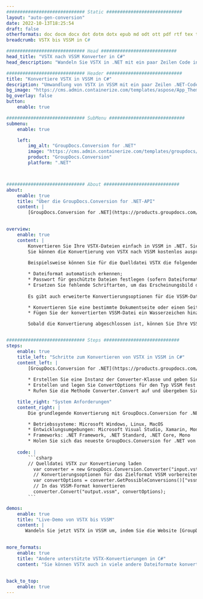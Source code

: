 ```yaml
---
############################# Static ############################
layout: "auto-gen-conversion"
date: 2022-10-13T18:25:54
draft: false
otherformats: doc docm docx dot dotm dotx epub md odt ott pdf rtf tex txt vdx vsdm vsdx vssm vssx vstm vstx vsx vtx xps
breadcrumb: VSTX bis VSSM in C#

############################# Head ############################
head_title: "VSTX nach VSSM Konverter in C#"
head_description: "Wandeln Sie VSTX in .NET mit ein paar Zeilen Code in VSSM um. Verwenden Sie die GroupDocs Document Conversion API, um über 160 Dateiformate zu konvertieren."

############################# Header ############################
title: "Konvertiere VSTX in VSSM in C#"
description: "Umwandlung von VSTX in VSSM mit ein paar Zeilen .NET-Code"
bg_image: "https://cms.admin.containerize.com/templates/aspose/App_Themes/V3/images/bg/header1.png"
bg_overlay: false
button:
    enable: true

############################# SubMenu ############################
submenu:
    enable: true

    left:
        img_alt: "GroupDocs.Conversion for .NET"
        image: "https://cms.admin.containerize.com/templates/groupdocs/images/product-logos/90x90-noborder/groupdocs-conversion-net.png"
        product: "GroupDocs.Conversion"
        platform: ".NET"



############################# About ############################
about:
    enable: true
    title: "Über die GroupDocs.Conversion for .NET-API"
    content: |
        [GroupDocs.Conversion for .NET](https://products.groupdocs.com/conversion/net/) kann verwendet werden, um Microsoft Word, Excel, PowerPoint, PDF, Visio und andere Formate zu konvertieren. GroupDocs.Conversion ist eine eigenständige API, die sich für Backend- und interne Systeme eignet, bei denen eine hohe Leistung erforderlich ist. Es ist unabhängig von Software wie Microsoft oder Open Office.
    

overview:
    enable: true
    content: |
        Konvertieren Sie Ihre VSTX-Dateien einfach in VSSM in .NET. Sie können nur ein paar C#-Codezeilen auf jeder Plattform Ihrer Wahl verwenden, z. B. Windows, Linux, macOS.
        Sie können die Konvertierung von VSTX nach VSSM kostenlos ausprobieren und die Qualität der Konvertierungsergebnisse bewerten. Neben einfachen Dateikonvertierungsszenarien können Sie erweiterte Optionen zum Laden der Quelldatei VSTX und zum Speichern des Ausgabeergebnisses VSSM ausprobieren. 
        
        Beispielsweise können Sie für die Quelldatei VSTX die folgenden Ladeoptionen verwenden:

        * Dateiformat automatisch erkennen;
        * Passwort für geschützte Dateien festlegen (sofern Dateiformat dies unterstützt);
        * Ersetzen Sie fehlende Schriftarten, um das Erscheinungsbild des Dokuments beizubehalten.
        
        Es gibt auch erweiterte Konvertierungsoptionen für die VSSM-Datei:

        * Konvertieren Sie eine bestimmte Dokumentseite oder einen Seitenbereich;
        * Fügen Sie der konvertierten VSSM-Datei ein Wasserzeichen hinzu und vieles mehr.

        Sobald die Konvertierung abgeschlossen ist, können Sie Ihre VSSM-Datei im lokalen Dateipfad oder auf einem Speicher von Drittanbietern wie FTP, Amazon S3, Google Drive, Dropbox usw. speichern. Bitte beachten Sie, dass Sie VSTX in VSSM muss keine zusätzliche Software installiert werden - wie MS Office, Open Office, Adobe Acrobat Reader etc.


############################# Steps ############################
steps:
    enable: true
    title_left: "Schritte zum Konvertieren von VSTX in VSSM in C#"
    content_left: |
        [GroupDocs.Conversion for .NET](https://products.groupdocs.com/conversion/net/) erleichtert Entwicklern das Konvertieren einer VSTX-Datei in VSSM mit wenigen Codezeilen.
        
        * Erstellen Sie eine Instanz der Converter-Klasse und geben Sie die Datei VSTX mit dem vollständigen Pfad an
        * Erstellen und legen Sie ConvertOptions für den Typ VSSM fest.
        * Rufen Sie die Methode Converter.Convert auf und übergeben Sie den vollständigen Pfad und das Format (VSSM) als Parameter

    title_right: "System Anforderungen"
    content_right: |
        Die grundlegende Konvertierung mit GroupDocs.Conversion for .NET kann in nur wenigen einfachen Schritten durchgeführt werden. Unsere APIs werden auf allen wichtigen Plattformen und Betriebssystemen unterstützt. Stellen Sie vor dem Ausführen des folgenden Codes sicher, dass die folgenden Voraussetzungen auf Ihrem System installiert sind.

        * Betriebssysteme: Microsoft Windows, Linux, MacOS
        * Entwicklungsumgebungen: Microsoft Visual Studio, Xamarin, MonoDevelop
        * Frameworks: .NET Framework, .NET Standard, .NET Core, Mono
        * Holen Sie sich das neueste GroupDocs.Conversion for .NET von [Nuget](https://www.nuget.org/packages/groupdocs.conversion)
         
    code: |
        ```csharp    
        // Quelldatei VSTX zur Konvertierung laden
          var converter = new GroupDocs.Conversion.Converter("input.vstx");
          // Konvertierungsoptionen für das Zielformat VSSM vorbereiten
          var convertOptions = converter.GetPossibleConversions()["vssm"].ConvertOptions;
          // In das VSSM-Format konvertieren
          converter.Convert("output.vssm", convertOptions);
        ```

demos:
    enable: true
    title: "Live-Demo von VSTX bis VSSM"
    content: |
       Wandeln Sie jetzt VSTX in VSSM um, indem Sie die Website [GroupDocs.Conversion App](https://products.groupdocs.app/conversion/family) besuchen. Die Online-Demo hat die folgenden Vorteile
          

more_formats:
    enable: true
    title: "Andere unterstützte VSTX-Konvertierungen in C#"
    content: "Sie können VSTX auch in viele andere Dateiformate konvertieren. Bitte sehen Sie sich die Liste unten an."
       
       
back_to_top:
    enable: true
---
```

